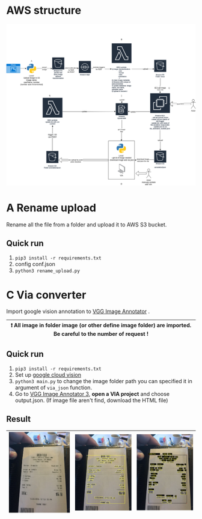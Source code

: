# AWS structure

![image](tools/aws/aws_Diagram.png)

# A Rename upload

Rename all the file from a folder and upload it to AWS S3 bucket.

## Quick run
1. `pip3 install -r requirements.txt`
2. config conf.json
3. `python3 rename_upload.py`

# C Via converter

Import google vision annotation to [VGG Image Annotator](https://www.robots.ox.ac.uk/~vgg/software/via/)
.

| :exclamation:   All image in folder image (or other define image folder) are imported. Be careful to the number of request !   |
|-----------------------------------------|

## Quick run

1. `pip3 install -r requirements.txt`
2. Set up [google cloud vision](https://cloud.google.com/vision/docs/quickstart-client-libraries)
3. `python3 main.py` to change the image folder path you can specified it in argument of `via_json` function.
4. Go to [VGG Image Annotator 3](https://www.robots.ox.ac.uk/~vgg/software/via/app/via_image_annotator.html), **open a
   VIA project** and choose output.json. (If image file aren't find, download the HTML file)

## Result


| ![via0](tools/via/doc/via0.png)   |      ![via](tools/via/doc/via.png)      |  ![via2](tools/via/doc/via2.png) |
|----------|:-------------:|------:|
